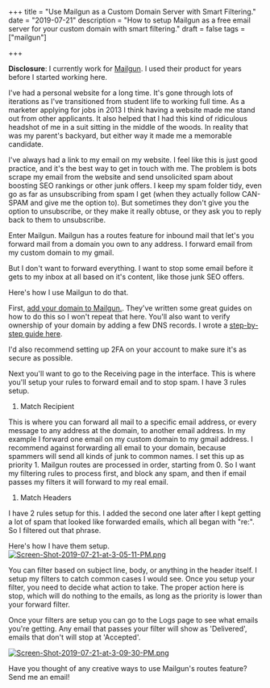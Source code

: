 +++ title = "Use Mailgun as a Custom Domain Server with Smart Filtering." 
date = "2019-07-21" 
description = "How to setup Mailgun as a free email server for your custom domain with smart filtering." 
draft = false 
tags = ["mailgun"]

+++

**Disclosure**: I currently work for [Mailgun](https://mailgun.com). I used their product for years before I started working here.

I've had a personal website for a long time. It's gone through lots of iterations as I've transitioned from student life to working full time. As a marketer applying for jobs in 2013 I think having a website made me stand out from other applicants. It also helped that I had this kind of ridiculous headshot of me in a suit sitting in the middle of the woods. In reality that was my parent's backyard, but either way it made me a memorable candidate.

I've always had a link to my email on my website. I feel like this is just good practice, and it's the best way to get in touch with me. The problem is bots scrape my email from the website and send unsolicited spam about boosting SEO rankings or other junk offers. I keep my spam folder tidy, even go as far as unsubscribing from spam I get (when they actually follow CAN-SPAM and give me the option to). But sometimes they don't give you the option to unsubscribe, or they make it really obtuse, or they ask you to reply back to them to unsubscribe.

Enter Mailgun. Mailgun has a routes feature for inbound mail that let's you forward mail from a domain you own to any address. I forward email from my custom domain to my gmail.

But I don't want to forward everything. I want to stop some email before it gets to my inbox at all based on it's content, like those junk SEO offers.

Here's how I use Mailgun to do that.

First, [add your domain to Mailgun.]([]()). They've written some great guides on how to do this so I won't repeat that here. You'll also want to verify ownership of your domain by adding a few DNS records. I wrote a [step-by-step guide here]([]()).

I'd also recommend setting up 2FA on your account to make sure it's as secure as possible.

Next you'll want to go to the Receiving page in the interface. This is where you'll setup your rules to forward email and to stop spam. I have 3 rules setup.

1. Match Recipient

This is where you can forward all mail to a specific email address, or every message to any address at the domain, to another email address. In my example I forward one email on my custom domain to my gmail address. I recommend against forwarding all email to your domain, because spammers will send all kinds of junk to common names. I set this up as priority 1. Mailgun routes are processed in order, starting from 0. So I want my filtering rules to process first, and block any spam, and then if email passes my filters it will forward to my real email.

1. Match Headers

I have 2 rules setup for this. I added the second one later after I kept getting a lot of spam that looked like forwarded emails, which all began with "re:". So I filtered out that phrase.

Here's how I have them setup. [![Screen-Shot-2019-07-21-at-3-05-11-PM.png](https://i.postimg.cc/G3sMF2tN/Screen-Shot-2019-07-21-at-3-05-11-PM.png)](https://postimg.cc/nMpYZnvY)

You can filter based on subject line, body, or anything in the header itself. I setup my filters to catch common cases I would see. Once you setup your filter, you need to decide what action to take. The proper action here is stop, which will do nothing to the emails, as long as the priority is lower than your forward filter.

Once your filters are setup you can go to the Logs page to see what emails you're getting. Any email that passes your filter will show as 'Delivered', emails that don't will stop at 'Accepted'.

[![Screen-Shot-2019-07-21-at-3-09-30-PM.png](https://i.postimg.cc/GpWDdcR8/Screen-Shot-2019-07-21-at-3-09-30-PM.png)](https://postimg.cc/xkP8PVcn)

Have you thought of any creative ways to use Mailgun's routes feature? Send me an email!